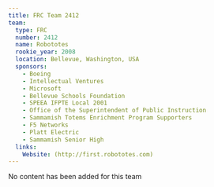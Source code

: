 ```yaml
---
title: FRC Team 2412
team:
  type: FRC
  number: 2412
  name: Robototes
  rookie_year: 2008
  location: Bellevue, Washington, USA
  sponsors:
    - Boeing
    - Intellectual Ventures
    - Microsoft
    - Bellevue Schools Foundation
    - SPEEA IFPTE Local 2001
    - Office of the Superintendent of Public Instruction
    - Sammamish Totems Enrichment Program Supporters
    - F5 Networks
    - Platt Electric
    - Sammamish Senior High
  links:
    Website: (http://first.robototes.com)
---
```

No content has been added for this team

